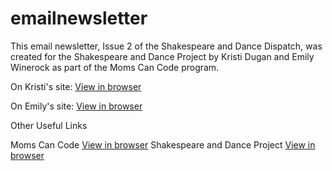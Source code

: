 # emailnewsletter

This email newsletter, Issue 2 of the Shakespeare and Dance Dispatch, was created for the Shakespeare and Dance Project by Kristi Dugan and Emily Winerock as part of the Moms Can Code program.

On Kristi's site: [View in browser](https://kristidugan.github.io/emailnewsletter/)

On Emily's site: [View in browser](https://winerock.github.io/email_newsletter/)

Other Useful Links

Moms Can Code [View in browser](https://www.momscan.co/momscancode/)
Shakespeare and Dance Project [View in browser](https://shakespeareandance.com/)
